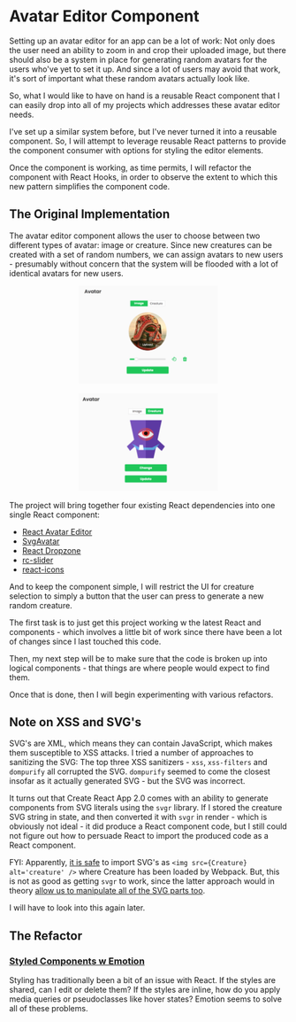 # Avatar Editor Component

Setting up an avatar editor for an app can be a lot of work: Not only does the user need an ability to zoom in and crop their uploaded image, but there should also be a system in place for generating random avatars for the users who've yet to set it up.  And since a lot of users may avoid that work, it's sort of important what these random avatars actually look like.

So, what I would like to have on hand is a reusable React component that I can easily drop into all of my projects which addresses these avatar editor needs.

I've set up a similar system before, but I've never turned it into a reusable component.  So, I will attempt to leverage reusable React patterns to provide the component consumer with options for styling the editor elements.

Once the component is working, as time permits, I will refactor the component with React Hooks, in order to observe the extent to which this new pattern simplifies the component code.

## The Original Implementation

The avatar editor component allows the user to choose between two different types of avatar: image or creature.  Since new creatures can be created with a set of random numbers, we can assign avatars to new users - presumably without concern that the system will be flooded with a lot of identical avatars for new users.

<p align="center">
    <img width="50%" src="https://github.com/worldviewer/reusable-react-avatar-editor/blob/master/images/image-editor.png" />
</p>

<p align="center">
    <img width="50%" src="https://github.com/worldviewer/reusable-react-avatar-editor/blob/master/images/creature-editor.png" />
</p>

The project will bring together four existing React dependencies into one single React component:

- [React Avatar Editor](https://www.npmjs.com/package/react-avatar-editor)
- [SvgAvatar](https://www.npmjs.com/package/svg_avatar)
- [React Dropzone](https://www.npmjs.com/package/react-dropzone)
- [rc-slider](https://www.npmjs.com/package/rc-slider)
- [react-icons](https://www.npmjs.com/package/react-icons)

And to keep the component simple, I will restrict the UI for creature selection to simply a button that the user can press to generate a new random creature.

The first task is to just get this project working w the latest React and components - which involves a little bit of work since there have been a lot of changes since I last touched this code.

Then, my next step will be to make sure that the code is broken up into logical components - that things are where people would expect to find them.

Once that is done, then I will begin experimenting with various refactors.

## Note on XSS and SVG's

SVG's are XML, which means they can contain JavaScript, which makes them susceptible to XSS attacks.  I tried a number of approaches to sanitizing the SVG: The top three XSS sanitizers - `xss`, `xss-filters` and `dompurify` all corrupted the SVG.  `dompurify` seemed to come the closest insofar as it actually generated SVG - but the SVG was incorrect.

It turns out that Create React App 2.0 comes with an ability to generate components from SVG literals using the `svgr` library.  If I stored the creature SVG string in state, and then converted it with `svgr` in render - which is obviously not ideal - it did produce a React component code, but I still could not figure out how to persuade React to import the produced code as a React component.

FYI: Apparently, [it is safe](https://svg.digi.ninja/svg) to import SVG's as `<img src={Creature} alt='creature' />` where Creature has been loaded by Webpack.  But, this is not as good as getting `svgr` to work, since the latter approach would in theory [allow us to manipulate all of the SVG parts too](https://egghead.io/lessons/react-add-svgs-as-react-components-with-create-react-app-2-0).

I will have to look into this again later.

## The Refactor

### [Styled Components w Emotion](https://emotion.sh/docs/styled)

Styling has traditionally been a bit of an issue with React.  If the styles are shared, can I edit or delete them?  If the styles are inline, how do you apply media queries or pseudoclasses like hover states?  Emotion seems to solve all of these problems.
